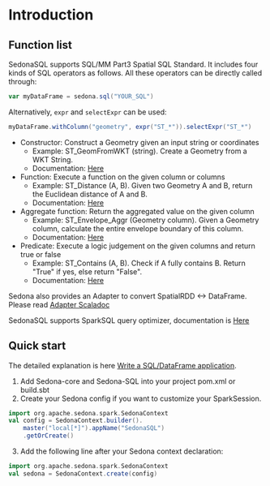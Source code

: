 # Introduction

## Function list

SedonaSQL supports SQL/MM Part3 Spatial SQL Standard. It includes four kinds of SQL operators as follows. All these operators can be directly called through:

```scala
var myDataFrame = sedona.sql("YOUR_SQL")
```

Alternatively, `expr` and `selectExpr` can be used:

```scala
myDataFrame.withColumn("geometry", expr("ST_*")).selectExpr("ST_*")
```

* Constructor: Construct a Geometry given an input string or coordinates
	* Example: ST_GeomFromWKT (string). Create a Geometry from a WKT String.
	* Documentation: [Here](Constructor.md)
* Function: Execute a function on the given column or columns
	* Example: ST_Distance (A, B). Given two Geometry A and B, return the Euclidean distance of A and B.
	* Documentation: [Here](Function.md)
* Aggregate function: Return the aggregated value on the given column
	* Example: ST_Envelope_Aggr (Geometry column). Given a Geometry column, calculate the entire envelope boundary of this column.
	* Documentation: [Here](AggregateFunction.md)
* Predicate: Execute a logic judgement on the given columns and return true or false
	* Example: ST_Contains (A, B). Check if A fully contains B. Return "True" if yes, else return "False".
	* Documentation: [Here](Predicate.md)

Sedona also provides an Adapter to convert SpatialRDD <-> DataFrame. Please read [Adapter Scaladoc](../../scaladoc/spark/org/apache/sedona/sql/utils/index.html)

SedonaSQL supports SparkSQL query optimizer, documentation is [Here](Optimizer.md)

## Quick start

The detailed explanation is here [Write a SQL/DataFrame application](../../tutorial/sql.md).

1. Add Sedona-core and Sedona-SQL into your project pom.xml or build.sbt
2. Create your Sedona config if you want to customize your SparkSession.

```scala
import org.apache.sedona.spark.SedonaContext
val config = SedonaContext.builder().
    master("local[*]").appName("SedonaSQL")
    .getOrCreate()
```

3. Add the following line after your Sedona context declaration:

```scala
import org.apache.sedona.spark.SedonaContext
val sedona = SedonaContext.create(config)
```
